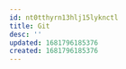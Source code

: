 ```yaml
---
id: nt0tthyrn13hlj15lyknctl
title: Git
desc: ''
updated: 1681796185376
created: 1681796185376
---
```

